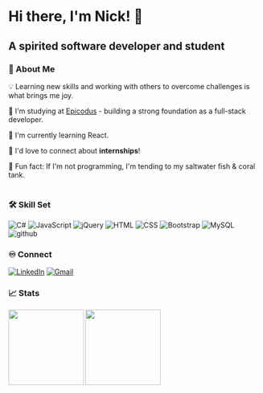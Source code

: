 # Hi there, I'm Nick! 👋
## A spirited software developer and student
### 🧬 About Me 
💡 Learning new skills and working with others to overcome challenges is what brings me joy. <br/>

📒 I'm studying at <a href="https://www.epicodus.com/" target="_blank">Epicodus</a> - building a strong foundation as a full-stack developer. <br />

🌱 I'm currently learning React. <br />

💬 I'd love to connect about **internships**!  <br />

📜 Fun fact: If I'm not programming, I'm tending to my saltwater fish & coral tank.<br /> <br />

### 🛠 Skill Set
![C#](https://img.shields.io/badge/C%23-239120?style=for-the-badge&logo=c-sharp&logoColor=white)
![JavaScript](https://img.shields.io/badge/JavaScript-F7DF1E?style=for-the-badge&logo=javascript&logoColor=black)
![jQuery](https://img.shields.io/badge/jQuery-0769AD?style=for-the-badge&logo=jquery&logoColor=white)
![HTML](https://img.shields.io/badge/HTML-239120?style=for-the-badge&logo=html5&logoColor=white)
![CSS](https://img.shields.io/badge/CSS-239120?&style=for-the-badge&logo=css3&logoColor=white)
![Bootstrap](https://img.shields.io/badge/Bootstrap-563D7C?style=for-the-badge&logo=bootstrap&logoColor=white)
![MySQL](https://img.shields.io/badge/MySQL-00000F?style=for-the-badge&logo=mysql&logoColor=white)
![github](https://img.shields.io/badge/GitHub-000000?style=for-the-badge&logo=GitHub&logoColor=white)

### ♾️ Connect
<a href="https://www.linkedin.com/in/nicholassull/"><img alt="LinkedIn" src="https://img.shields.io/badge/LinkedIn-0077B5?style=for-the-badge&logo=linkedin&logoColor=white"/></a>
<a href="mailto:nicholassull@gmail.com"><img alt="Gmail" src="https://img.shields.io/badge/Gmail-D14836?style=for-the-badge&logo=gmail&logoColor=white" /></a>

### 📈 Stats
<img align="left" height="150px" src="https://github-readme-stats.vercel.app/api?username=nicholassull&show_icons=true&theme=dark" />

<img align="left" height="150px" src="https://github-readme-stats.vercel.app/api/top-langs/?username=nicholassull&layout=compact&theme=dark" />

